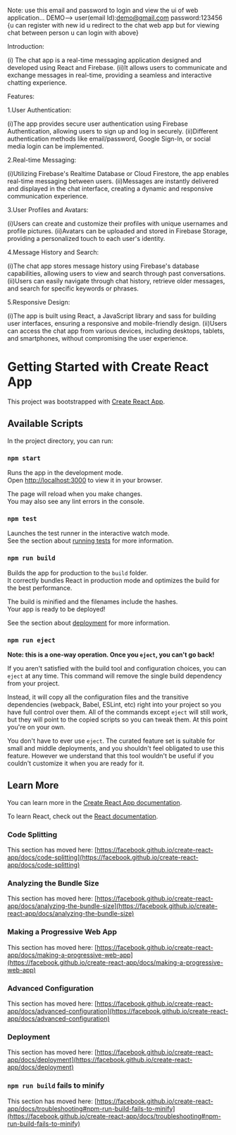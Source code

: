 Note: use this email and password to login and view the ui of web application...
DEMO-->
user(email Id):demo@gmail.com
password:123456
{u can register with new id u redirect to the chat web app but for viewing chat between person u can login with above}

Introduction:

(i) The chat app is a real-time messaging application designed and developed using React and Firebase.
(ii)It allows users to communicate and exchange messages in real-time, providing a seamless and interactive chatting experience.

Features:

1.User Authentication:

(i)The app provides secure user authentication using Firebase Authentication, allowing users to sign up and log in securely.
(ii)Different authentication methods like email/password, Google Sign-In, or social media login can be implemented.

2.Real-time Messaging:

(i)Utilizing Firebase's Realtime Database or Cloud Firestore, the app enables real-time messaging between users.
(ii)Messages are instantly delivered and displayed in the chat interface, creating a dynamic and responsive communication experience.

3.User Profiles and Avatars:

(i)Users can create and customize their profiles with unique usernames and profile pictures.
(ii)Avatars can be uploaded and stored in Firebase Storage, providing a personalized touch to each user's identity.

4.Message History and Search:

(i)The chat app stores message history using Firebase's database capabilities, allowing users to view and search through past conversations.
(ii)Users can easily navigate through chat history, retrieve older messages, and search for specific keywords or phrases.

5.Responsive Design:

(i)The app is built using React, a JavaScript library and sass for building user interfaces, ensuring a responsive and mobile-friendly design.
(ii)Users can access the chat app from various devices, including desktops, tablets, and smartphones, without compromising the user experience.



# Getting Started with Create React App

This project was bootstrapped with [Create React App](https://github.com/facebook/create-react-app).

## Available Scripts

In the project directory, you can run:

### `npm start`

Runs the app in the development mode.\
Open [http://localhost:3000](http://localhost:3000) to view it in your browser.

The page will reload when you make changes.\
You may also see any lint errors in the console.

### `npm test`

Launches the test runner in the interactive watch mode.\
See the section about [running tests](https://facebook.github.io/create-react-app/docs/running-tests) for more information.

### `npm run build`

Builds the app for production to the `build` folder.\
It correctly bundles React in production mode and optimizes the build for the best performance.

The build is minified and the filenames include the hashes.\
Your app is ready to be deployed!

See the section about [deployment](https://facebook.github.io/create-react-app/docs/deployment) for more information.

### `npm run eject`

**Note: this is a one-way operation. Once you `eject`, you can't go back!**

If you aren't satisfied with the build tool and configuration choices, you can `eject` at any time. This command will remove the single build dependency from your project.

Instead, it will copy all the configuration files and the transitive dependencies (webpack, Babel, ESLint, etc) right into your project so you have full control over them. All of the commands except `eject` will still work, but they will point to the copied scripts so you can tweak them. At this point you're on your own.

You don't have to ever use `eject`. The curated feature set is suitable for small and middle deployments, and you shouldn't feel obligated to use this feature. However we understand that this tool wouldn't be useful if you couldn't customize it when you are ready for it.

## Learn More

You can learn more in the [Create React App documentation](https://facebook.github.io/create-react-app/docs/getting-started).

To learn React, check out the [React documentation](https://reactjs.org/).

### Code Splitting

This section has moved here: [https://facebook.github.io/create-react-app/docs/code-splitting](https://facebook.github.io/create-react-app/docs/code-splitting)

### Analyzing the Bundle Size

This section has moved here: [https://facebook.github.io/create-react-app/docs/analyzing-the-bundle-size](https://facebook.github.io/create-react-app/docs/analyzing-the-bundle-size)

### Making a Progressive Web App

This section has moved here: [https://facebook.github.io/create-react-app/docs/making-a-progressive-web-app](https://facebook.github.io/create-react-app/docs/making-a-progressive-web-app)

### Advanced Configuration

This section has moved here: [https://facebook.github.io/create-react-app/docs/advanced-configuration](https://facebook.github.io/create-react-app/docs/advanced-configuration)

### Deployment

This section has moved here: [https://facebook.github.io/create-react-app/docs/deployment](https://facebook.github.io/create-react-app/docs/deployment)

### `npm run build` fails to minify

This section has moved here: [https://facebook.github.io/create-react-app/docs/troubleshooting#npm-run-build-fails-to-minify](https://facebook.github.io/create-react-app/docs/troubleshooting#npm-run-build-fails-to-minify)
